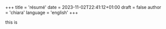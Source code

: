 +++
title = 'résumé'
date = 2023-11-02T22:41:12+01:00
draft = false
author = 'chiara'
language = 'english'
+++


this is